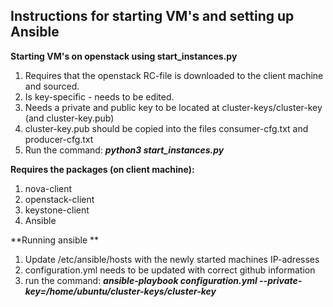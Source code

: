 ## Instructions for starting VM's and setting up Ansible 

**Starting VM's on openstack using start_instances.py**
1. Requires that the openstack RC-file is downloaded to the client machine and sourced.
2. Is key-specific - needs to be edited.
3. Needs a private and public key to be located at cluster-keys/cluster-key (and cluster-key.pub)
4. cluster-key.pub should be copied into the files consumer-cfg.txt and producer-cfg.txt
5. Run the command: ***python3 start_instances.py***

**Requires the packages (on client machine):**
1. nova-client
2. openstack-client
3. keystone-client
3. Ansible

**Running ansible **
1. Update /etc/ansible/hosts with the newly started machines IP-adresses
2. configuration.yml needs to be updated with correct github information
3. run the command: ***ansible-playbook configuration.yml --private-key=/home/ubuntu/cluster-keys/cluster-key***
